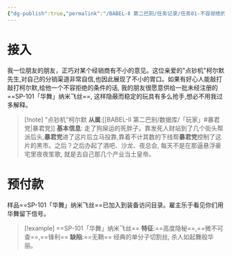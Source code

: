 ```yaml
---
{"dg-publish":true,"permalink":"/BABEL-Ⅱ 第二巴别/任务记录/任务01-不容拒绝的条件/任务简讯/"}
---
```


# 接入
我一位朋友的朋友，正巧对某个经销商有不小的意见。这位亲爱的"点钞机"柯尔默先生,对自己的分销渠道非常自信,也因此展现了不小的胃口。如果有好心人能敲打敲打柯尔默,给他一个不容拒绝的条件的话, 我的朋友很愿意供给一批未经注册的==SP-101「华舞」纳米飞丝==, 这样隐蔽而稳定的玩具有多么抢手,想必不用我过多解释。

>[!note] "点钞机"柯尔默
>**从属**:[[BABEL-Ⅱ 第二巴别/数据库/「玩家」#暴君党\|暴君党]]
>**基本信息**: 走了狗屎运的死胖子。靠发死人财站到了几个街头帮派后头,**暴君党**进了这片后立马投靠,靠着不计其数的下线帮**暴君党**控制了这片的黑市。之后？之后办起了酒吧、沙龙、夜总会, 每天不是在那逼悬浮豪宅里夜夜笙歌, 就是去自己那几个产业当土皇帝。

# 预付款
样品==SP-101「华舞」纳米飞丝==已加入到装备访问目录。雇主乐于看见你们用华舞留下信号。

>[!example] ==SP-101「华舞」纳米飞丝==
>**特征**:==高度隐秘==,==微不可查==,==锋利==
>**缺陷**:==无鞘==
>经典的单分子切割丝, 杀人如起舞般华丽。
